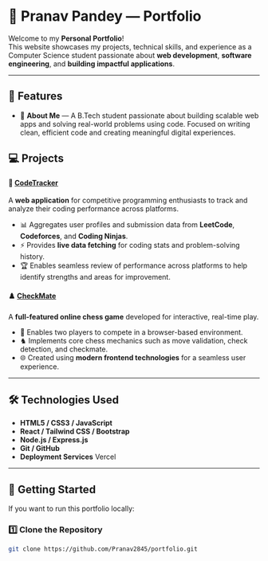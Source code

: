 # 👋 Pranav Pandey — Portfolio

Welcome to my **Personal Portfolio**!  
This website showcases my projects, technical skills, and experience as a Computer Science student passionate about **web development**, **software engineering**, and **building impactful applications**.

---

## 🌟 Features
- 👤 **About Me** — A B.Tech student passionate about building scalable web apps and solving real-world problems using code. Focused on writing clean, efficient code and creating meaningful digital experiences.
## 💻 Projects

#### 🎯 [CodeTracker](https://github.com/Pranav2845/code_tracker.git)
A **web application** for competitive programming enthusiasts to track and analyze their coding performance across platforms.  
- 📊 Aggregates user profiles and submission data from **LeetCode**, **Codeforces**, and **Coding Ninjas**.  
- ⚡ Provides **live data fetching** for coding stats and problem-solving history.  
- 🏆 Enables seamless review of performance across platforms to help identify strengths and areas for improvement.

#### ♟️ [CheckMate](https://github.com/Pranav2845/CheckMate.git)  
A **full-featured online chess game** developed for interactive, real-time play.  
- 👥 Enables two players to compete in a browser-based environment.  
- ♞ Implements core chess mechanics such as move validation, check detection, and checkmate.  
- 🌐 Created using **modern frontend technologies** for a seamless user experience.

---

## 🛠️ Technologies Used
- **HTML5 / CSS3 / JavaScript**
- **React / Tailwind CSS / Bootstrap**
- **Node.js / Express.js**
- **Git / GitHub**
- **Deployment Services**  Vercel

---


## 🚀 Getting Started

If you want to run this portfolio locally:

### 1️⃣ Clone the Repository
```bash
git clone https://github.com/Pranav2845/portfolio.git

